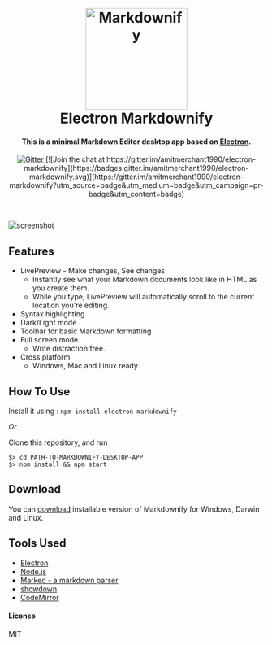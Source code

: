 
<h1 align="center">
  <br>
  <a href="http://www.amitmerchant.com/electron-markdownify"><img src="https://raw.githubusercontent.com/amitmerchant1990/electron-markdownify/master/img/markdownify.png" alt="Markdownify" width="200"></a>
  <br>
  Electron Markdownify
  <br>
</h1>

<h4 align="center">This is a minimal Markdown Editor desktop app based on <a href="http://electron.atom.io" target="_blank">Electron</a>.</h4>

<p align="center">
  <a href="https://badge.fury.io/js/electron-markdownify">
    <img src="https://badge.fury.io/js/electron-markdownify.svg"
         alt="Gitter">
  </a>
  [![Join the chat at https://gitter.im/amitmerchant1990/electron-markdownify](https://badges.gitter.im/amitmerchant1990/electron-markdownify.svg)](https://gitter.im/amitmerchant1990/electron-markdownify?utm_source=badge&utm_medium=badge&utm_campaign=pr-badge&utm_content=badge)
</p>
<br>

![screenshot](https://raw.githubusercontent.com/amitmerchant1990/electron-markdownify/master/img/markdownify.gif)

## Features

* LivePreview - Make changes, See changes
  - Instantly see what your Markdown documents look like in HTML as you create them.
  - While you type, LivePreview will automatically scroll to the current location you're editing.
* Syntax highlighting
* Dark/Light mode
* Toolbar for basic Markdown formatting
* Full screen mode
  - Write distraction free.
* Cross platform
  - Windows, Mac and Linux ready.

## How To Use

Install it using : `npm install electron-markdownify`

*Or*

Clone this repository, and run

```
$> cd PATH-TO-MARKDOWNIFY-DESKTOP-APP
$> npm install && npm start
```

## Download

You can [download](https://github.com/amitmerchant1990/electron-markdownify/releases/tag/v1.1.3) installable version of Markdownify for Windows, Darwin and Linux.

## Tools Used

- [Electron](http://electron.atom.io/)
- [Node.js](https://nodejs.org/)
- [Marked - a markdown parser](https://github.com/chjj/marked)
- [showdown](http://showdownjs.github.io/showdown/)
- [CodeMirror](http://codemirror.net/)

#### License

MIT
